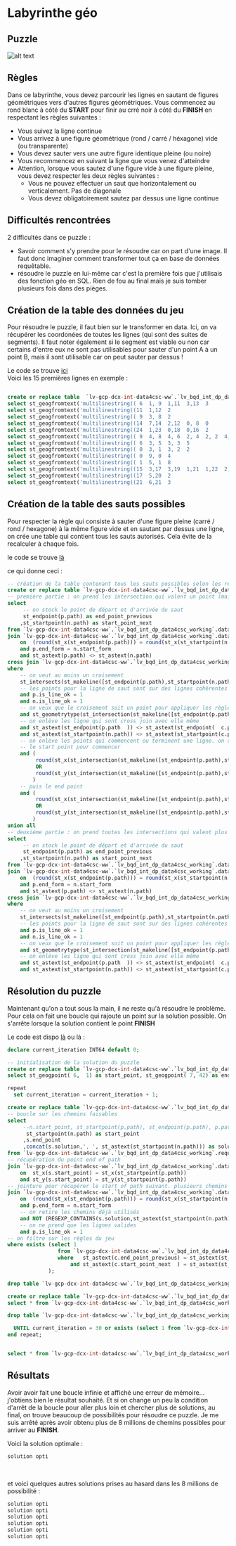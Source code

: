 # Labyrinthe géo

## Puzzle

![alt text](labyrinthe_geo.jpg)

## Règles

Dans ce labyrinthe, vous devez parcourir les lignes en sautant de figures géométriques vers d'autres figures géométriques. Vous commencez au rond blanc à côté du **START** pour finir au crré noir à côté du **FINISH** en respectant les règles suivantes : <br>
- Vous suivez la ligne continue <br>
- Vous arrivez à une figure géométrique (rond / carré / héxagone) vide (ou transparente) <br>
- Vous devez sauter vers une autre figure identique pleine (ou noire) <br>
- Vous recommencez en suivant la ligne que vous venez d'atteindre <br>
- Attention, lorsque vous sautez d'une figure vide à une figure pleine, vous devez respecter les deux règles suivantes :  <br>
    - Vous ne pouvez effectuer un saut que horizontalement ou verticalement. Pas de diagonale <br>
    - Vous devez obligatoirement sautez par dessus une ligne continue <br>

## Difficultés rencontrées

2 difficultés dans ce puzzle : <br>
- Savoir comment s'y prendre pour le résoudre car on part d'une image. Il faut donc imaginer comment transformer tout ça en base de données requêtable. 
- résoudre le puzzle en lui-même car c'est la première fois que j'utilisais des fonction géo en SQL. Rien de fou au final mais je suis tomber plusieurs fois dans des pièges.


## Création de la table des données du jeu

Pour résoudre le puzzle, il faut bien sur le transformer en data. Ici, on va récupérer les coordonées de toutes les lignes (qui sont des suites de segments). Il faut noter également si le segment est viable ou non car certains d'entre eux ne sont pas utilisables pour sauter d'un point A à un point B, mais il sont utilisable car on peut sauter par dessus !

Le code se trouve [ici](https://github.com/renoriwal/puzzles/blob/main/jeux_et_enigme_visuels/labyrinthe_geo/labyrinthe_geo_data_init.sql) <br>
Voici les 15 premières lignes en exemple : <br>
```sql

create or replace table  `lv-gcp-dcx-int-data4csc-ww`.`lv_bqd_int_dp_data4csc_working`.data_geo as 
select st_geogfromtext('multilinestring(( 6  1, 9  1,11  3,13  3            ))') as path, 'R' as start_form, 'C' as end_form, 1 as is_line_ok union all
select st_geogfromtext('multilinestring((11  1,12  2                        ))') as path, 'R' as start_form, 'R' as end_form, 1 as is_line_ok union all
select st_geogfromtext('multilinestring(( 9  3, 8  2                        ))') as path, 'R' as start_form, 'R' as end_form, 1 as is_line_ok union all
select st_geogfromtext('multilinestring((14  7,14  2,12  0, 8  0            ))') as path, 'C' as start_form, 'C' as end_form, 1 as is_line_ok union all
select st_geogfromtext('multilinestring((24  1,23  0,18  0,16  2            ))') as path, 'H' as start_form, 'H' as end_form, 1 as is_line_ok union all
select st_geogfromtext('multilinestring(( 9  4, 8  4, 6  2, 4  2, 2  4, 2  7))') as path, 'C' as start_form, 'H' as end_form, 1 as is_line_ok union all
select st_geogfromtext('multilinestring(( 6  3, 5  3, 3  5                  ))') as path, 'R' as start_form, 'R' as end_form, 1 as is_line_ok union all
select st_geogfromtext('multilinestring(( 0  3, 1  3, 2  2                  ))') as path, 'R' as start_form, 'R' as end_form, 1 as is_line_ok union all
select st_geogfromtext('multilinestring(( 0  9, 0  4                        ))') as path, 'H' as start_form, 'H' as end_form, 1 as is_line_ok union all
select st_geogfromtext('multilinestring(( 1  5, 1  8                        ))') as path, 'R' as start_form, 'R' as end_form, 1 as is_line_ok union all
select st_geogfromtext('multilinestring((15  3,17  3,19  1,21  1,22  2,22  4))') as path, 'C' as start_form, 'C' as end_form, 1 as is_line_ok union all
select st_geogfromtext('multilinestring((17  5,20  2                        ))') as path, 'H' as start_form, 'H' as end_form, 1 as is_line_ok union all
select st_geogfromtext('multilinestring((21  6,21  3                        ))') as path, 'R' as start_form, 'R' as end_form, 1 as is_line_ok union all
```

## Création de la table des sauts possibles 

Pour respecter la règle qui consiste à sauter d'une figure pleine (carré / rond / hexagone) à la même figure vide et en sautant par dessus une ligne, on crée une table qui contient tous les sauts autorisés. Cela évite de la recalculer à chaque fois. 

le code se trouve [là](https://github.com/renoriwal/puzzles/blob/main/jeux_et_enigme_visuels/labyrinthe_geo/labyrinthe_geo_sauts_possibles.sql) <br>

ce qui donne ceci : 
```sql
-- création de la table contenant tous les sauts possibles selon les règles du jeu
create or replace table `lv-gcp-dcx-int-data4csc-ww`.`lv_bqd_int_dp_data4csc_working`.data_geo_croisement as
-- première partie : on prend les intersection qui valent un point (mais pas le point de début ou fin de ligne)
select 
     -- on stock le point de départ et d'arrivée du saut
     st_endpoint(p.path) as end_point_previous
    ,st_startpoint(n.path) as start_point_next
from `lv-gcp-dcx-int-data4csc-ww`.`lv_bqd_int_dp_data4csc_working`.data_geo as p -- point de départ du saut
join `lv-gcp-dcx-int-data4csc-ww`.`lv_bqd_int_dp_data4csc_working`.data_geo as n -- point d'arrivée du saut
    on  (round(st_x(st_endpoint(p.path))) = round(st_x(st_startpoint(n.path))) or round(st_y(st_endpoint(p.path))) = round(st_y(st_startpoint(n.path))))
    and p.end_form = n.start_form 
    and st_astext(p.path) <> st_astext(n.path)
cross join `lv-gcp-dcx-int-data4csc-ww`.`lv_bqd_int_dp_data4csc_working`.data_geo as c -- jointure sur toutes les autres lignes du puzzle
where  
    -- on veut au moins un croisement
    st_intersects(st_makeline([st_endpoint(p.path),st_startpoint(n.path)]),c.path)
    -- les points pour la ligne de saut sont sur des lignes cohérentes
    and p.is_line_ok = 1
    and n.is_line_ok = 1
    -- on veux que le croisement soit un point pour appliquer les règles ci-dessous
    and st_geometrytype(st_intersection(st_makeline([st_endpoint(p.path),st_startpoint(n.path)]),c.path)) = 'ST_Point' 
    -- on enlève les ligne qui sont cross join avec elle même
    and st_astext(st_endpoint(p.path  )) <> st_astext(st_endpoint(  c.path)) 
    and st_astext(st_startpoint(n.path)) <> st_astext(st_startpoint(c.path)) 
    -- on enlève les points qui commencent ou terminent une ligne. on souhaite que deux lignes se coupent en plein milieu
    -- le start point pour commencer
    and (
         round(st_x(st_intersection(st_makeline([st_endpoint(p.path),st_startpoint(n.path)]),c.path))) <> round(st_x(st_startpoint(c.path))) 
         OR
         round(st_y(st_intersection(st_makeline([st_endpoint(p.path),st_startpoint(n.path)]),c.path))) <> round(st_y(st_startpoint(c.path)))
        )
    -- puis le end point
    and (
         round(st_x(st_intersection(st_makeline([st_endpoint(p.path),st_startpoint(n.path)]),c.path))) <> round(st_x(st_endpoint(c.path))) 
         OR
         round(st_y(st_intersection(st_makeline([st_endpoint(p.path),st_startpoint(n.path)]),c.path))) <> round(st_y(st_endpoint(c.path)))
        )
union all
-- deuxième partie : on prend toutes les intersections qui valent plus qu'un point
select 
     -- on stock le point de départ et d'arrivée du saut
     st_endpoint(p.path) as end_point_previous
    ,st_startpoint(n.path) as start_point_next
from `lv-gcp-dcx-int-data4csc-ww`.`lv_bqd_int_dp_data4csc_working`.data_geo as p -- point de départ du saut
join `lv-gcp-dcx-int-data4csc-ww`.`lv_bqd_int_dp_data4csc_working`.data_geo as n -- point d'arrivée du saut
    on  (round(st_x(st_endpoint(p.path))) = round(st_x(st_startpoint(n.path))) or round(st_y(st_endpoint(p.path))) = round(st_y(st_startpoint(n.path))))
    and p.end_form = n.start_form 
    and st_astext(p.path) <> st_astext(n.path)
cross join `lv-gcp-dcx-int-data4csc-ww`.`lv_bqd_int_dp_data4csc_working`.data_geo as c -- jointure sur toutes les autres lignes du puzzle
where  
    -- on veut au moins un croisement
    st_intersects(st_makeline([st_endpoint(p.path),st_startpoint(n.path)]),c.path)
    -- les points pour la ligne de saut sont sur des lignes cohérentes
    and p.is_line_ok = 1
    and n.is_line_ok = 1
    -- on veux que le croisement soit un point pour appliquer les règles ci-dessous
    and st_geometrytype(st_intersection(st_makeline([st_endpoint(p.path),st_startpoint(n.path)]),c.path)) <> 'ST_Point' 
    -- on enlève les ligne qui sont cross join avec elle même
    and st_astext(st_endpoint(p.path  )) <> st_astext(st_endpoint(  c.path)) 
    and st_astext(st_startpoint(n.path)) <> st_astext(st_startpoint(c.path)) 
```



## Résolution du puzzle 

Maintenant qu'on a tout sous la main, il ne reste qu'à résoudre le problème. Pour cela on fait une boucle qui rajoute un point sur la solution possible. On s'arrête lorsque la solution contient le point **FINISH**

Le code est dispo [là](https://github.com/renoriwal/puzzles/blob/main/jeux_et_enigme_visuels/labyrinthe_geo/labyrinthe_geo_resolution.sql) ou là :  <br>

```sql
declare current_iteration INT64 default 0;

-- initialisation de la solution du puzzle
create or replace table `lv-gcp-dcx-int-data4csc-ww`.`lv_bqd_int_dp_data4csc_working`.requete_geo_solution as
select st_geogpoint( 6,  1) as start_point, st_geogpoint( 7, 42) as end_point, st_astext(st_geogpoint(15,  3)) as solution;

repeat
  set current_iteration = current_iteration + 1;

create or replace table `lv-gcp-dcx-int-data4csc-ww`.`lv_bqd_int_dp_data4csc_working`.requete_geo_solution_temp as
-- boucle sur les chemins faisables
select 
     --n.start_point, st_startpoint(p.path), st_endpoint(p.path), p.path, p.end_form, n.path, 'n', n.*
      st_startpoint(n.path) as start_point
     ,s.end_point
     ,concat(s.solution,', ', st_astext(st_startpoint(n.path))) as solution
from `lv-gcp-dcx-int-data4csc-ww`.`lv_bqd_int_dp_data4csc_working`.requete_geo_solution s -- start
-- récupération du point end of path
join `lv-gcp-dcx-int-data4csc-ww`.`lv_bqd_int_dp_data4csc_working`.data_geo p -- preceding
    on  st_x(s.start_point) = st_x(st_startpoint(p.path))
    and st_y(s.start_point) = st_y(st_startpoint(p.path))
-- jointure pour récupérer le start of path suivant. plusieurs chemins possibles. 
join `lv-gcp-dcx-int-data4csc-ww`.`lv_bqd_int_dp_data4csc_working`.data_geo n -- next
    on  (round(st_x(st_endpoint(p.path))) = round(st_x(st_startpoint(n.path))) OR round(st_y(st_endpoint(p.path))) = round(st_y(st_startpoint(n.path))))
    and p.end_form = n.start_form 
    -- on retire les chemins déjà utilisés
    and NOT (REGEXP_CONTAINS(s.solution,st_astext(st_startpoint(n.path))))
    -- on ne prend que les lignes valides
    and p.is_line_ok = 1
-- on filtre sur les règles du jeu
where exists (select 1
                from `lv-gcp-dcx-int-data4csc-ww`.`lv_bqd_int_dp_data4csc_working`.data_geo_croisement c -- croisement
                where   st_astext(c.end_point_previous) = st_astext(st_endpoint(p.path)) 
                    and st_astext(c.start_point_next  ) = st_astext(st_startpoint(n.path)) 
             );

drop table `lv-gcp-dcx-int-data4csc-ww`.`lv_bqd_int_dp_data4csc_working`.requete_geo_solution;

create or replace table `lv-gcp-dcx-int-data4csc-ww`.`lv_bqd_int_dp_data4csc_working`.requete_geo_solution as
select * from `lv-gcp-dcx-int-data4csc-ww`.`lv_bqd_int_dp_data4csc_working`.requete_geo_solution_temp;

drop table `lv-gcp-dcx-int-data4csc-ww`.`lv_bqd_int_dp_data4csc_working`.requete_geo_solution_temp;

  UNTIL current_iteration = 30 or exists (select 1 from `lv-gcp-dcx-int-data4csc-ww`.`lv_bqd_int_dp_data4csc_working`.requete_geo_solution where solution like'%(7,42)%')
end repeat;


select * from `lv-gcp-dcx-int-data4csc-ww`.`lv_bqd_int_dp_data4csc_working`.requete_geo_solution;
```


## Résultats

Avoir avoir fait une boucle infinie et affiché une erreur de mémoire... j'obtiens bien le résultat souhaité. Et si on change un peu la condition d'arrêt de la boucle pour aller plus loin et chercher plus de solutions, au final, on trouve beaucoup de possibilités pour résoudre ce puzzle. Je me suis arrêté après avoir obtenu plus de 8 millions de chemins possibles pour arriver au **FINISH**. 

Voici la solution optimale : <br>
```txt
solution opti
```
<br>

et voici quelques autres solutions prises au hasard dans les 8 millions de possibilité : <br>

```txt
solution opti
solution opti
solution opti
solution opti
solution opti
solution opti
```
